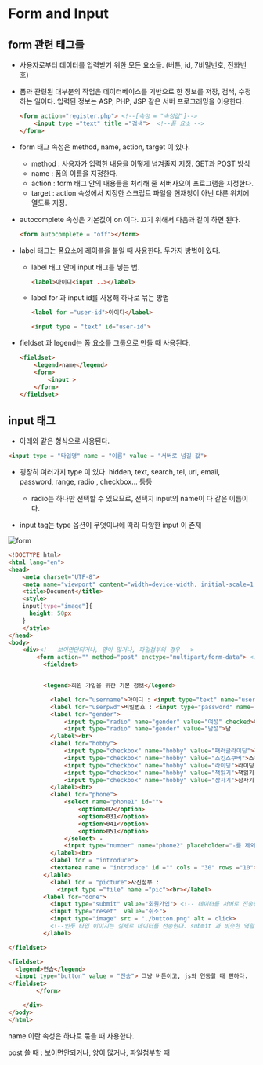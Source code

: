 

# Form and Input

##  form 관련 태그들 

- 사용자로부터 데이터를 입력받기 위한 모든 요소들. (버튼, id, 7비밀번호, 전화번호) 

- 폼과 관련된 대부분의 작업은 데이터베이스를 기반으로 한 정보를 저장, 검색, 수정하는 일이다. 입력된 정보는 ASP, PHP, JSP 같은 서버 프로그래밍을 이용한다.

  ```html
  <form action="register.php"> <!--[속성 = "속성값"]-->
      <input type ="text" title ="검색">  <!--폼 요소 -->
  </form>
  ```

- form 태그 속성은 method, name, action, target 이 있다. 

  - method : 사용자가 입력한 내용을 어떻게 넘겨줄지 지정. GET과 POST 방식
  - name : 폼의 이름을 지정한다.
  - action : form 태그 안의 내용들을 처리해 줄 서버사으이 프로그램을 지정한다.
  - target : action 속성에서 지정한 스크립트 파일을 현재창이 아닌 다른 위치에 열도록 지정.

- autocomplete 속성은 기본값이 on 이다. 끄기 위해서 다음과 같이 하면 된다.

  ```html
  <form autocomplete = "off"></form>
  ```

- label 태그는 폼요소에 레이블을 붙일 때 사용한다. 두가지 방법이 있다.

  - label 태그 안에 input 태그를 넣는 법.

    ```html
    <label>아이디<input ..></label>
    ```

  - label for 과 input id를 사용해 하나로 묶는 방법

    ```html
    <label for ="user-id">아이디</label>
    
    <input type = "text" id="user-id">
    ```

- fieldset 과 legend는 폼 요소를 그룹으로 만들 때 사용된다. 

  ```html
  <fieldset>
      <legend>name</legend>
      <form>
          <input >
      </form>
  </fieldset>
  ```



## input 태그

- 아래와 같은 형식으로 사용된다.

```html
<input type = "타입명" name = "이름" value = "서버로 넘길 값">
```

- 굉장히 여러가지 type 이 있다. hidden, text, search, tel, url, email, password, range, radio , checkbox... 등등
  - radio는 하나만 선택할 수 있으므로, 선택지 input의 name이 다 같은 이름이다. 

- input tag는 type 옵션이 무엇이냐에 따라 다양한 input 이 존재

![form](https://user-images.githubusercontent.com/37058233/97106564-daea5e00-1705-11eb-8916-4007cbae3dfc.PNG)

```html
<!DOCTYPE html>
<html lang="en">
<head>
    <meta charset="UTF-8">
    <meta name="viewport" content="width=device-width, initial-scale=1.0">
    <title>Document</title>
    <style>
    input[type="image"]{
      height: 50px
    }
    </style>
</head>
<body>
    <div><!-- 보이면안되거나, 양이 많거나, 파일첨부의 경우 -->
        <form action="" method="post" enctype="multipart/form-data"> <!-- 인풋타입 파일이 있을때 꼭 get 방식이랑 멀티타입파트 해준다. -->
          <fieldset>


          <legend>회원 가입을 위한 기본 정보</legend>

            <label for="username">아이디 : <input type="text" name="username" id="username" placeholder="사용자 이름"></label><br>
            <label for="userpwd">비밀번호 : <input type="password" name="userpwd" id="userpwd" ></label><br>
            <label for="gender">
                <input type="radio" name="gender" value="여성" checked>여
                <input type="radio" name="gender" value="남성">남
            </label><br>
            <label for="hobby">
                <input type="checkbox" name="hobby" value="패러글라이딩">패러글라이딩
                <input type="checkbox" name="hobby" value="스킨스쿠버">스킨스쿠버
                <input type="checkbox" name="hobby" value="라이딩">라이딩
                <input type="checkbox" name="hobby" value="책읽기">책읽기
                <input type="checkbox" name="hobby" value="잠자기">잠자기
            </label><br>
            <label for="phone">
                <select name="phone1" id="">
                    <option>02</option>
                    <option>031</option>
                    <option>041</option>
                    <option>051</option>
                </select> -
                <input type="number" name="phone2" placeholder="-를 제외한 숫자8자리 ">
            </label><br>
            <label for = "introduce">
            <textarea name = "introduce" id ="" cols = "30" rows ="10"></textarea><br>
          </lable>
            <label for = "picture">사진첨부 :
              <input type ="file" name ="pic"><br></label>
          <label for="done">
            <input type="submit" value="회원가입"> <!-- 데이터를 서버로 전송함 -->
            <input type="reset"  value="취소">
            <input type="image" src = "./button.png" alt = click>
            <!--인풋 타입 이미지는 실제로 데이터를 전송한다. submit 과 비슷한 역할 함-->
          </label>

</fieldset>

<fieldset>
  <legend>연습</legend>
  <input type="button" value = "전송"> 그냥 버튼이고, js와 연동할 때 편하다.
</fieldset>
        </form>

    </div>
</body>
</html>

```

name 이란 속성은 하나로 묶을 때 사용한다.



post 쓸 때 : 보이면안되거나, 양이 많거나, 파일첨부할 때
